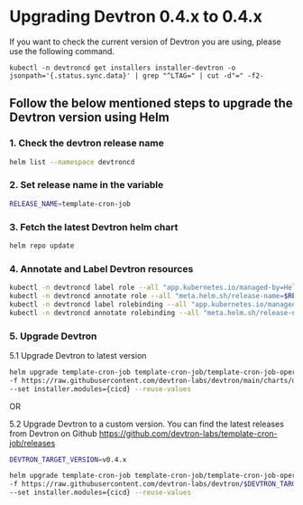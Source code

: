 # Upgrading Devtron 0.4.x to 0.4.x

If you want to check the current version of Devtron you are using, please use the following command.

```
kubectl -n devtroncd get installers installer-devtron -o jsonpath='{.status.sync.data}' | grep "^LTAG=" | cut -d"=" -f2-
```

## Follow the below mentioned steps to upgrade the Devtron version using Helm

### 1. Check the devtron release name

```bash
helm list --namespace devtroncd
```

### 2. Set release name in the variable
```bash
RELEASE_NAME=template-cron-job
```

### 3. Fetch the latest Devtron helm chart

```bash
helm repo update
```

### 4. Annotate and Label Devtron resources

```bash
kubectl -n devtroncd label role --all "app.kubernetes.io/managed-by=Helm"
kubectl -n devtroncd annotate role --all "meta.helm.sh/release-name=$RELEASE_NAME" "meta.helm.sh/release-namespace=devtroncd"
kubectl -n devtroncd label rolebinding --all "app.kubernetes.io/managed-by=Helm"
kubectl -n devtroncd annotate rolebinding --all "meta.helm.sh/release-name=$RELEASE_NAME" "meta.helm.sh/release-namespace=devtroncd"
```

### 5. Upgrade Devtron 

5.1 Upgrade Devtron to latest version

```bash
helm upgrade template-cron-job template-cron-job/template-cron-job-operator --namespace devtroncd \
-f https://raw.githubusercontent.com/devtron-labs/devtron/main/charts/devtron/devtron-bom.yaml \
--set installer.modules={cicd} --reuse-values
```
OR

5.2 Upgrade Devtron to a custom version. You can find the latest releases from Devtron on Github https://github.com/devtron-labs/template-cron-job/releases

```bash
DEVTRON_TARGET_VERSION=v0.4.x

helm upgrade template-cron-job template-cron-job/template-cron-job-operator --namespace devtroncd \
-f https://raw.githubusercontent.com/devtron-labs/devtron/$DEVTRON_TARGET_VERSION/charts/template-cron-job/template-cron-job-bom.yaml \
--set installer.modules={cicd} --reuse-values
```
